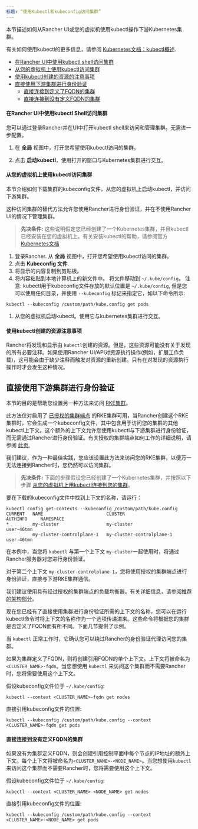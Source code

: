 ```yaml
---
标题: “使用Kubectl和kubeconfig访问集群”
---
```


本节描述如何从Rancher UI或您的虚拟机使用kubectl操作下游Kubernetes集群。

有关如何使用kubectl的更多信息，请参阅 [Kubernetes文档：kubectl概述](https://kubernetes.io/docs/reference/kubectl/overview/).

- [在Rancher UI中使用kubectl shell访问集群](#accessing-clusters-with-kubectl-shell-in-the-rancher-ui)
- [从您的虚拟机上使用kubectl访问集群](#accessing-clusters-with-kubectl-from-your-workstation)
- [使用kubectl创建的资源的注意事项](#note-on-resources-created-using-kubectl)
- [直接使用下游集群进行身份验证](#authenticating-directly-with-a-downstream-cluster)
  - [直接连接到定义了FQDN的集群](#connecting-directly-to-clusters-with-fqdn-defined)
  - [直接连接到没有定义FQDN的集群](#connecting-directly-to-clusters-without-fqdn-defined)

#### 在Rancher UI中使用kubectl Shell访问集群

您可以通过登录Rancher并在UI中打开kubectl shell来访问和管理集群。无需进一步配置。

1. 在 **全局** 视图中，打开您希望使用kubectl访问的集群。

2. 点击 **启动kubectl**，使用打开的窗口与Kubernetes集群进行交互。

#### 从您的虚拟机上使用kubectl访问集群

本节介绍如何下载集群的kubeconfig文件，从您的虚拟机上启动kubectl，并访问下游集群。

这种访问集群的替代方法允许您使用Rancher进行身份验证，并在不使用Rancher UI的情况下管理集群。

> **先决条件:** 这些说明假定您已经创建了一个Kubernetes集群，并且kubectl已经安装在您的虚拟机上。有关安装kubectl的帮助，请参阅官方 [Kubernetes文档](https://kubernetes.io/docs/tasks/tools/install-kubectl/)

1. 登录Rancher. 从 **全局** 视图中，打开您希望使用kubectl访问的集群。
1. 点击 **Kubeconfig 文件**.
1. 将显示的内容复制到剪贴板。
1. 将内容粘贴到本地计算机上的新文件中。 将文件移动到 `~/.kube/config`。 注意: kubectl用于kubeconfig文件存放的默认位置是 `~/.kube/config`, 但是您可以使用任何目录，并使用 `--kubeconfig` 标记来指定它，如以下命令所示:

```
kubectl --kubeconfig /custom/path/kube.config get pods
```

1. 从您的虚拟机启动kubectl。使用它与kubernetes集群进行交互。

#### 使用kubectl创建的资源注意事项

Rancher将发现和显示由 `kubectl`创建的资源。但是，这些资源可能没有关于发现的所有必要注释。如果使用Rancher UI/API对资源执行操作(例如，扩展工作负载)，这可能会由于缺少注释而触发对资源的重新创建。只有在对发现的资源执行操作时才会发生这种情况。

## 直接使用下游集群进行身份验证

本节的目的是帮助您设置另一种方法来访问 [RKE集群](/docs/cluster-provisioning/rke-clusters)。

此方法仅对启用了 [已授权的集群端点](/docs/overview/architecture/#4-authorized-cluster-endpoint) 的RKE集群可用，当Rancher创建这个RKE集群时，它会生成一个kubeconfig文件，其中包含用于访问您的集群的其他kubectl上下文。这个额外的上下文允许您使用kubectl与下游集群进行身份验证，而无需通过Rancher进行身份验证。有关授权的集群端点如何工作的详细说明，请参阅 [此页.](../ace)

我们建议，作为一种最佳实践，您应该设置此方法来访问您的RKE集群，以便万一无法连接到Rancher时，您仍然可以访问集群。

> **先决条件:** 下面的步骤假设您已经创建了一个Kubernetes集群，并按照以下步骤 [从您的虚拟机上用kubectl连接到您的集群](#accessing-clusters-with-kubectl-from-your-workstation)。

要在下载的kubeconfig文件中找到上下文的名称，请运行：

```
kubectl config get-contexts --kubeconfig /custom/path/kube.config
CURRENT   NAME                        CLUSTER                     AUTHINFO     NAMESPACE
*         my-cluster                  my-cluster                  user-46tmn
          my-cluster-controlplane-1   my-cluster-controlplane-1   user-46tmn
```

在本例中，当您将 `kubectl` 与第一个上下文 `my-cluster`一起使用时，将通过Rancher服务器对您进行身份验证。

对于第二个上下文 `my-cluster-controlplane-1`，您将使用授权的集群端点进行身份验证，直接与下游RKE集群通信。

我们建议使用具有经过授权的集群端点的负载均衡器。有关详细信息，请参阅[推荐的架构部分](/docs/overview/architecture-recommendations/#architecture-for-an-authorized-cluster-endpoint)。

现在您已经有了直接使用集群进行身份验证所需的上下文的名称，您可以在运行kubectl命令时将上下文的名称作为一个选项传递进来。这些命令将根据您的集群是否定义了FQDN而有所不同。下面几节提供了示例。

当 `kubectl` 正常工作时，它确认您可以绕过Rancher的身份验证代理访问您的集群。

如果为集群定义了FQDN，则将创建引用FQDN的单个上下文。上下文将被命名为 `<CLUSTER_NAME>-fqdn`。当您想使用 `kubectl` 来访问这个集群而不需要Rancher时，您将需要使用这个上下文。

假设kubeconfig文件位于 `~/.kube/config`:

```
kubectl --context <CLUSTER_NAME>-fqdn get nodes
```

直接引用kubeconfig文件的位置:

```
kubectl --kubeconfig /custom/path/kube.config --context <CLUSTER_NAME>-fqdn get pods
```

#### 直接连接到没有定义FQDN的集群

如果没有为集群定义FQDN，则会创建引用控制平面中每个节点的IP地址的额外上下文。每个上下文将被命名为`<CLUSTER_NAME>-<NODE_NAME>`。当您想使用`kubectl` 来访问这个集群而不需要Rancher时，您将需要使用这个上下文。

假设kubeconfig文件位于 `~/.kube/config`:

```
kubectl --context <CLUSTER_NAME>-<NODE_NAME> get nodes
```

直接引用kubeconfig文件的位置:

```
kubectl --kubeconfig /custom/path/kube.config --context <CLUSTER_NAME>-<NODE_NAME> get pods
```

